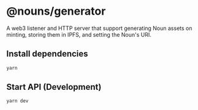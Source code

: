 # @nouns/generator

A web3 listener and HTTP server that support generating Noun assets on minting, storing them in IPFS, and setting the Noun's URI.

## Install dependencies

```sh
yarn
```

## Start API (Development)

```sh
yarn dev
```
